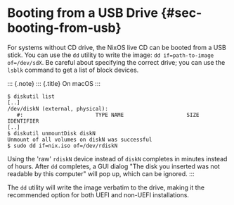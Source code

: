 # Booting from a USB Drive {#sec-booting-from-usb}

For systems without CD drive, the NixOS live CD can be booted from a USB
stick. You can use the `dd` utility to write the image:
`dd if=path-to-image of=/dev/sdX`. Be careful about specifying the correct
drive; you can use the `lsblk` command to get a list of block devices.

::: {.note}
::: {.title}
On macOS
:::

```ShellSession
$ diskutil list
[..]
/dev/diskN (external, physical):
   #:                       TYPE NAME                    SIZE       IDENTIFIER
[..]
$ diskutil unmountDisk diskN
Unmount of all volumes on diskN was successful
$ sudo dd if=nix.iso of=/dev/rdiskN
```

Using the \'raw\' `rdiskN` device instead of `diskN` completes in
minutes instead of hours. After `dd` completes, a GUI dialog \"The disk
you inserted was not readable by this computer\" will pop up, which can
be ignored.
:::

The `dd` utility will write the image verbatim to the drive, making it
the recommended option for both UEFI and non-UEFI installations.
